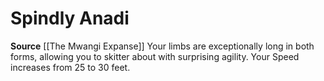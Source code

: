 ﻿---
id: '159'
name: Spindly Anadi
rarity: Common
source: '[[DATABASE/source/The Mwangi Expanse|The Mwangi Expanse]]'
trait: null
type: Heritage

---
# Spindly Anadi

**Source** [[The Mwangi Expanse]] 
Your limbs are exceptionally long in both forms, allowing you to skitter about with surprising agility. Your Speed increases from 25 to 30 feet.